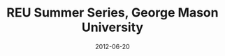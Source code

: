---
title: "REU Summer Series, George Mason University"
collection: talks
type: "Seminar" 
permalink: /talks/2012talk3
venue: "Fairfax, VA"
date: 2012-06-20
location: "Fairfax, VA"
---